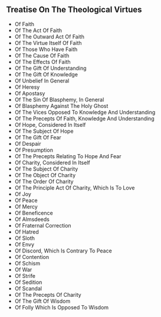 ## Treatise On The Theological Virtues

* Of Faith
* Of The Act Of Faith
* Of The Outward Act Of Faith
* Of The Virtue Itself Of Faith
* Of Those Who Have Faith
* Of The Cause Of Faith
* Of The Effects Of Faith
* Of The Gift Of Understanding
* Of The Gift Of Knowledge
* Of Unbelief In General
* Of Heresy
* Of Apostasy
* Of The Sin Of Blasphemy, In General
* Of Blasphemy Against The Holy Ghost
* Of The Vices Opposed To Knowledge And Understanding
* Of The Precepts Of Faith, Knowledge And Understanding
* Of Hope, Considered In Itself
* Of The Subject Of Hope
* Of The Gift Of Fear
* Of Despair
* Of Presumption
* Of The Precepts Relating To Hope And Fear
* Of Charity, Considered In Itself
* Of The Subject Of Charity
* Of The Object Of Charity
* Of The Order Of Charity
* Of The Principle Act Of Charity, Which Is To Love
* Of Joy
* Of Peace
* Of Mercy
* Of Beneficence
* Of Almsdeeds
* Of Fraternal Correction
* Of Hatred
* Of Sloth
* Of Envy
* Of Discord, Which Is Contrary To Peace
* Of Contention
* Of Schism
* Of War
* Of Strife
* Of Sedition
* Of Scandal
* Of The Precepts Of Charity
* Of The Gift Of Wisdom
* Of Folly Which Is Opposed To Wisdom